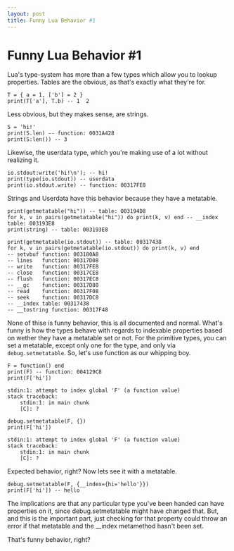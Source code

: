 ```yaml
---
layout: post
title: Funny Lua Behavior #1
---
```


Funny Lua Behavior #1
=====================

Lua's type-system has more than a few types which allow you to lookup properties. Tables are the obvious, as that's exactly what they're for.

    T = { a = 1, ['b'] = 2 }
    print(T['a'], T.b) -- 1  2

Less obvious, but they makes sense, are strings.

    S = 'hi!'
    print(S.len) -- function: 0031A428
    print(S:len()) -- 3

Likewise, the userdata type, which you're making use of a lot without realizing it.

    io.stdout:write('hi!\n'); -- hi!
    print(type(io.stdout)) -- userdata
    print(io.stdout.write) -- function: 00317FE8

Strings and Userdata have this behavior because they have a metatable.

    print(getmetatable("hi")) -- table: 003194D8
    for k, v in pairs(getmetatable("hi")) do print(k, v) end -- __index table: 003193E8
    print(string) -- table: 003193E8

    print(getmetatable(io.stdout)) -- table: 00317438
    for k, v in pairs(getmetatable(io.stdout)) do print(k, v) end
    -- setvbuf function: 003180A8
    -- lines   function: 00317D08
    -- write   function: 00317FE8
    -- close   function: 00317CE8
    -- flush   function: 00317EC8
    -- __gc    function: 00317D88
    -- read    function: 00317F08
    -- seek    function: 00317DC8
    -- __index table: 00317438
    -- __tostring function: 00317F48

None of thise is funny behavior, this is all documented and normal. What's funny is how the types behave with regards to indexable properties based on wether they have a metatable set or not. For the primitive types, you can set a metatable, except only one for the type, and only via `debug.setmetatable`. So, let's use function as our whipping boy.

    F = function() end
    print(F) -- function: 004129C8
    print(F['hi'])

    stdin:1: attempt to index global 'F' (a function value)
    stack traceback:
        stdin:1: in main chunk
        [C]: ?

    debug.setmetatable(F, {})
    print(F['hi'])

    stdin:1: attempt to index global 'F' (a function value)
    stack traceback:
        stdin:1: in main chunk
        [C]: ?

Expected behavior, right? Now lets see it with a metatable.

    debug.setmetatable(F, {__index={hi='hello'}})
    print(F['hi']) -- hello

The implications are that any particular type you've been handed can have properties on it, since debug.setmetatable might have changed that. But, and this is the important part, just checking for that property could throw an error if that metatable and the __index metamethod hasn't been set.

That's funny behavior, right? 


